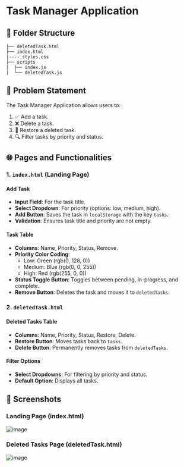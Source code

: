   # Task Manager Application

## 📁 Folder Structure

```plaintext
├── deletedTask.html
├── index.html
|---- styles.css
├── scripts
|  ├── index.js
|  └── deletedTask.js
```

## 📜 Problem Statement

The Task Manager Application allows users to:

1. ✅ Add a task.
2. ❌ Delete a task.
3. 🔄 Restore a deleted task.
4. 🔍 Filter tasks by priority and status.

## 🌐 Pages and Functionalities

### 1. `index.html` (Landing Page)

#### Add Task

- **Input Field**: For the task title.
- **Select Dropdown**: For priority (options: low, medium, high).
- **Add Button**: Saves the task in `localStorage` with the key `tasks`.
- **Validation**: Ensures task title and priority are not empty.

#### Task Table

- **Columns**: Name, Priority, Status, Remove.
- **Priority Color Coding**:
  - Low: Green (rgb(0, 128, 0))
  - Medium: Blue (rgb(0, 0, 255))
  - High: Red (rgb(255, 0, 0))
- **Status Toggle Button**: Toggles between pending, in-progress, and complete.
- **Remove Button**: Deletes the task and moves it to `deletedTasks`.

### 2. `deletedTask.html`

#### Deleted Tasks Table

- **Columns**: Name, Priority, Status, Restore, Delete.
- **Restore Button**: Moves tasks back to `tasks`.
- **Delete Button**: Permanently removes tasks from `deletedTasks`.

#### Filter Options

- **Select Dropdowns**: For filtering by priority and status.
- **Default Option**: Displays all tasks.

## 🎨 Screenshots

### Landing Page (index.html)

![image](https://github.com/satyamkumar420/Masai_Task_Manager/assets/98641231/cdf71bb6-fb71-4a7d-9e68-018dfe8464d4)


### Deleted Tasks Page (deletedTask.html)

![image](https://github.com/satyamkumar420/Masai_Task_Manager/assets/98641231/60c0e435-8563-495d-a52e-660b32c0f6c8)


